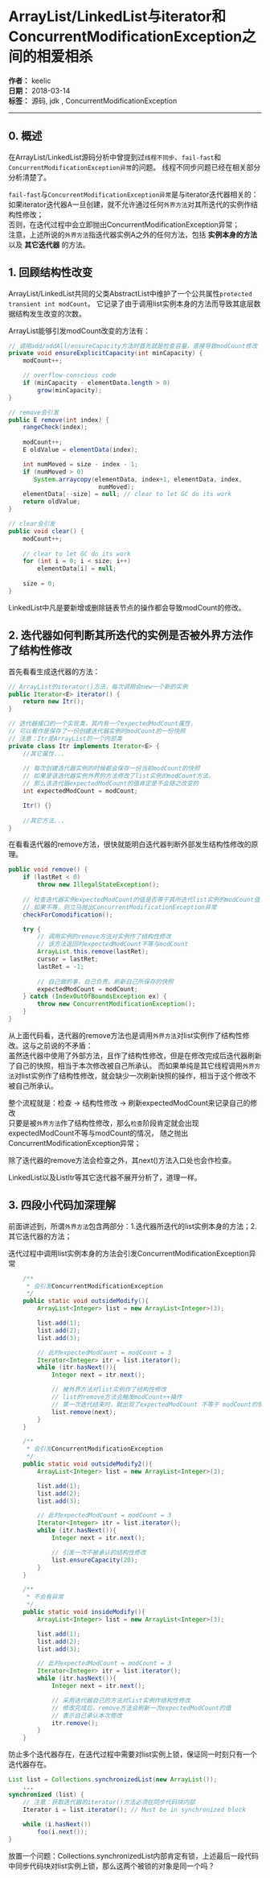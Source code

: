 # ArrayList/LinkedList与iterator和ConcurrentModificationException之间的相爱相杀

**作者：** keelic  
**日期：** 2018-03-14  
**标签：** 源码, jdk , ConcurrentModificationException 

---

## 0. 概述
在ArrayList/LinkedList源码分析中曾提到过`线程不同步`、`fail-fast`和`ConcurrentModificationException异常`的问题。
线程不同步问题已经在相关部分分析清楚了。  

`fail-fast`与`ConcurrentModificationException异常`是与iterator迭代器相关的：  
如果iterator迭代器A一旦创建，就不允许通过任何`外界方法`对其所迭代的实例作结构性修改；  
否则，在迭代过程中会立即抛出ConcurrentModificationException异常；  
注意，上述所说的`外界方法`指迭代器实例A之外的任何方法，包括 __实例本身的方法__ 以及 __其它迭代器__ 的方法。

## 1. 回顾结构性改变
ArrayList/LinkedList共同的父类AbstractList中维护了一个公共属性`protected transient int modCount`。
它记录了由于调用list实例本身的方法而导致其底层数据结构发生改变的次数。  

ArrayList能够引发modCount改变的方法有：
```java
// 调用add/addAll/ensureCapacity方法时首先就是检查容量，直接导致modCount修改
private void ensureExplicitCapacity(int minCapacity) {
    modCount++;

    // overflow-conscious code
    if (minCapacity - elementData.length > 0)
        grow(minCapacity);
}

// remove会引发
public E remove(int index) {
    rangeCheck(index);
    
    modCount++;
    E oldValue = elementData(index);

    int numMoved = size - index - 1;
    if (numMoved > 0)
       System.arraycopy(elementData, index+1, elementData, index,
                         numMoved);
    elementData[--size] = null; // clear to let GC do its work
    return oldValue;
}

// clear会引发
public void clear() {
    modCount++;
    
    // clear to let GC do its work
    for (int i = 0; i < size; i++)
        elementData[i] = null;
    
    size = 0;
}
```
LinkedList中凡是要新增或删除链表节点的操作都会导致modCount的修改。

## 2. 迭代器如何判断其所迭代的实例是否被外界方法作了结构性修改
首先看看生成迭代器的方法：
```java
// ArrayList的iterator()方法，每次调用会new一个新的实例
public Iterator<E> iterator() {
    return new Itr();
}

// 迭代器接口的一个实现类，其内有一个expectedModCount属性，
// 可以看作是保存了一份创建迭代器实例时modCount的一份快照
// 注意：Itr是ArrayList的一个内部类
private class Itr implements Iterator<E> {
    //其它属性...
    
    // 每次创建迭代器实例的时候都会保存一份当前modCount的快照
    // 如果是该迭代器实例外界的方法修改了list实例的modCount方法，
    // 那么该迭代器expectedModCount的值肯定是不会随之改变的
    int expectedModCount = modCount;

    Itr() {}
    
    //其它方法...
}
```

在看看迭代器的remove方法，很快就能明白迭代器判断外部发生结构性修改的原理。
```java
public void remove() {
    if (lastRet < 0)
        throw new IllegalStateException();
    
    // 检查迭代器实例expectedModCount的值是否等于其所迭代list实例的modCount值
    // 如果不等，则立马抛出ConcurrentModificationException异常
    checkForComodification();

    try {
        // 调用实例的remove方法对实例作了结构性修改
        // 该方法返回时expectedModCount不等与modCount
        ArrayList.this.remove(lastRet);
        cursor = lastRet;
        lastRet = -1;
        
        // 自己做的事，自己负责。刷新自己所保存的快照
        expectedModCount = modCount;
    } catch (IndexOutOfBoundsException ex) {
        throw new ConcurrentModificationException();
    }
}
```
从上面代码看，迭代器的remove方法也是调用`外界方法`对list实例作了结构性修改。这与之前说的不矛盾：  
虽然迭代器中使用了外部方法，且作了结构性修改，但是在修改完成后迭代器刷新了自己的快照，相当于本次修改被自己所承认。
而如果单纯是其它线程调用`外界方法`对list实例作了结构性修改，就会缺少一次刷新快照的操作，相当于这个修改不被自己所承认。

整个流程就是：检查 → 结构性修改 → 刷新expectedModCount来记录自己的修改  
只要是被`外界方法`作了结构性修改，那么`检查`阶段肯定就会出现expectedModCount不等与modCount的情况，
随之抛出ConcurrentModificationException异常；  

除了迭代器的remove方法会检查之外，其next()方法入口处也会作检查。  

LinkedList以及ListItr等其它迭代器不展开分析了，道理一样。  

## 3. 四段小代码加深理解
前面讲述到，所谓`外界方法`包含两部分：1.迭代器所迭代的list实例本身的方法；2.其它迭代器的方法；  

迭代过程中调用list实例本身的方法会引发ConcurrentModificationException异常
```java
    /**
     * 会引发ConcurrentModificationException
     */
    public static void outsideModify(){
        ArrayList<Integer> list = new ArrayList<Integer>(3);

        list.add(1);
        list.add(2);
        list.add(3);

        // 此时expectedModCount = modCount = 3
        Iterator<Integer> itr = list.iterator();
        while (itr.hasNext()){
            Integer next = itr.next();

            // 被外界方法对list实例作了结构性修改
            // list的remove方法会触发modCount++操作
            // 第一次迭代结束时，就出现了expectedModCount 不等于 modCount的情况
            list.remove(next);
        }
    }

    /**
     * 会引发ConcurrentModificationException
     */
    public static void outsideModify2(){
        ArrayList<Integer> list = new ArrayList<Integer>(3);

        list.add(1);
        list.add(2);
        list.add(3);

        // 此时expectedModCount = modCount = 3
        Iterator<Integer> itr = list.iterator();
        while (itr.hasNext()){
            Integer next = itr.next();

            // 引发一次不被承认的结构性修改
            list.ensureCapacity(20);
        }
    }

    /**
     * 不会有异常
     */
    public static void insideModify(){
        ArrayList<Integer> list = new ArrayList<Integer>(3);

        list.add(1);
        list.add(2);
        list.add(3);

        // 此时expectedModCount = modCount = 3
        Iterator<Integer> itr = list.iterator();
        while (itr.hasNext()){
            Integer next = itr.next();

            // 采用迭代器自己的方法对list实例作结构性修改
            // 修改完成后，remove方法会刷新一次expectedModCount的值
            // 表示自己承认本次修改
            itr.remove();
        }
    }
```

防止多个迭代器存在，在迭代过程中需要对list实例上锁，保证同一时刻只有一个迭代器存在。
```java
List list = Collections.synchronizedList(new ArrayList());
    ...
synchronized (list) {
    // 注意：获取迭代器的iterator()方法必须在同步代码块内部
    Iterator i = list.iterator(); // Must be in synchronized block
    
    while (i.hasNext())
        foo(i.next());
}
```

放置一个问题：Collections.synchronizedList内部肯定有锁，上述最后一段代码中同步代码块对list实例上锁，那么这两个被锁的对象是同一个吗？
